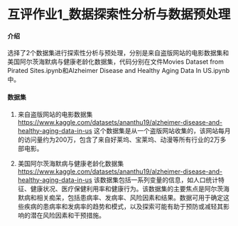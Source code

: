# 互评作业1_数据探索性分析与数据预处理

#### 介绍
选择了2个数据集进行探索性分析与预处理，分别是来自盗版网站的电影数据集和美国阿尔茨海默病与健康老龄化数据集，代码分别在文件Movies Dataset from Pirated Sites.ipynb和Alzheimer Disease and Healthy Aging Data In US.ipynb中。

#### 数据集
1. 来自盗版网站的电影数据集
https://www.kaggle.com/datasets/ananthu19/alzheimer-disease-and-healthy-aging-data-in-us
这个数据集是从一个盗版网站收集的，该网站每月的访问量约为200万，包含了来自好莱坞、宝莱坞、动漫等所有行业的2万多部电影。

2. 美国阿尔茨海默病与健康老龄化数据集
https://www.kaggle.com/datasets/ananthu19/alzheimer-disease-and-healthy-aging-data-in-us
该数据集包括一系列变量的信息，如人口统计特征、健康状况、医疗保健利用率和健康行为。该数据集的主要焦点是阿尔茨海默病和相关痴呆，包括患病率、发病率、风险因素和结果。数据可用于确定这些疾病的患病率和发病率的趋势和模式，以及探索可能有助于预防或减轻其影响的潜在风险因素和干预措施。


